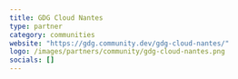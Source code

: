 ```yaml
---
title: GDG Cloud Nantes
type: partner
category: communities
website: "https://gdg.community.dev/gdg-cloud-nantes/"
logo: /images/partners/community/gdg-cloud-nantes.png
socials: []
---
```

